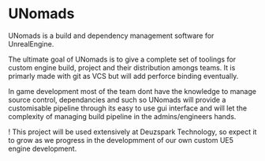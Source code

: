 # UNomads
UNomads is a build and dependency management software for UnrealEngine.

The ultimate goal of UNomads is to give a complete set of toolings for custom engine build, project and their distribution amongs teams. It is primarly made with git as VCS but will add perforce binding eventually.

In game development most of the team dont have the knowledge to manage source control, dependancies and such so UNomads will provide a customisable pipeline through its easy to use gui interface and will let the complexity of managing build pipeline in the admins/engineers hands.

! This project will be used extensively at Deuzspark Technology, so expect it to grow as we progress in the developmment of our own custom UE5 engine development.
